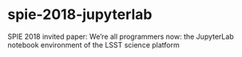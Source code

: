 # spie-2018-jupyterlab
SPIE 2018 invited paper: We’re all programmers now: the JupyterLab notebook environment of the LSST science platform
